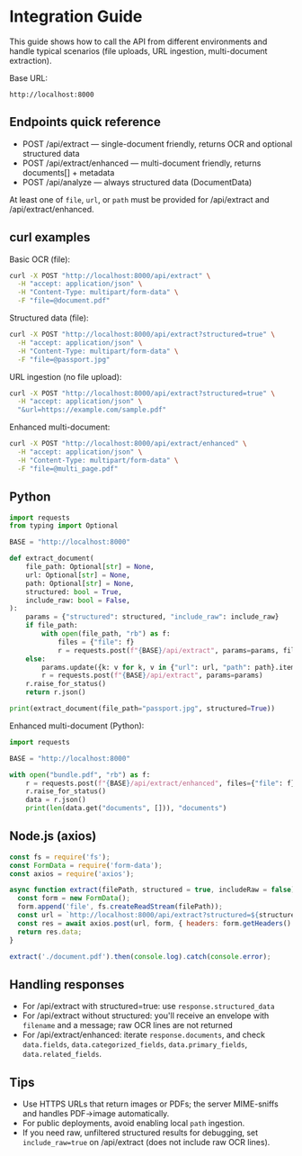 # Integration Guide

This guide shows how to call the API from different environments and handle typical scenarios (file uploads, URL ingestion, multi-document extraction).

Base URL:

```text
http://localhost:8000
```

## Endpoints quick reference

- POST /api/extract — single-document friendly, returns OCR and optional structured data
- POST /api/extract/enhanced — multi-document friendly, returns documents[] + metadata
- POST /api/analyze — always structured data (DocumentData)

At least one of `file`, `url`, or `path` must be provided for /api/extract and /api/extract/enhanced.

## curl examples

Basic OCR (file):

```bash
curl -X POST "http://localhost:8000/api/extract" \
  -H "accept: application/json" \
  -H "Content-Type: multipart/form-data" \
  -F "file=@document.pdf"
```

Structured data (file):

```bash
curl -X POST "http://localhost:8000/api/extract?structured=true" \
  -H "accept: application/json" \
  -H "Content-Type: multipart/form-data" \
  -F "file=@passport.jpg"
```

URL ingestion (no file upload):

```bash
curl -X POST "http://localhost:8000/api/extract?structured=true" \
  -H "accept: application/json" \
  "&url=https://example.com/sample.pdf"
```

Enhanced multi-document:

```bash
curl -X POST "http://localhost:8000/api/extract/enhanced" \
  -H "accept: application/json" \
  -H "Content-Type: multipart/form-data" \
  -F "file=@multi_page.pdf"
```

## Python

```python
import requests
from typing import Optional

BASE = "http://localhost:8000"

def extract_document(
    file_path: Optional[str] = None,
    url: Optional[str] = None,
    path: Optional[str] = None,
    structured: bool = True,
    include_raw: bool = False,
):
    params = {"structured": structured, "include_raw": include_raw}
    if file_path:
        with open(file_path, "rb") as f:
            files = {"file": f}
            r = requests.post(f"{BASE}/api/extract", params=params, files=files)
    else:
        params.update({k: v for k, v in {"url": url, "path": path}.items() if v})
        r = requests.post(f"{BASE}/api/extract", params=params)
    r.raise_for_status()
    return r.json()

print(extract_document(file_path="passport.jpg", structured=True))
```

Enhanced multi-document (Python):

```python
import requests

BASE = "http://localhost:8000"

with open("bundle.pdf", "rb") as f:
    r = requests.post(f"{BASE}/api/extract/enhanced", files={"file": f})
    r.raise_for_status()
    data = r.json()
    print(len(data.get("documents", [])), "documents")
```

## Node.js (axios)

```javascript
const fs = require('fs');
const FormData = require('form-data');
const axios = require('axios');

async function extract(filePath, structured = true, includeRaw = false) {
  const form = new FormData();
  form.append('file', fs.createReadStream(filePath));
  const url = `http://localhost:8000/api/extract?structured=${structured}&include_raw=${includeRaw}`;
  const res = await axios.post(url, form, { headers: form.getHeaders() });
  return res.data;
}

extract('./document.pdf').then(console.log).catch(console.error);
```

## Handling responses

- For /api/extract with structured=true: use `response.structured_data`
- For /api/extract without structured: you'll receive an envelope with `filename` and a message; raw OCR lines are not returned
- For /api/extract/enhanced: iterate `response.documents`, and check `data.fields`, `data.categorized_fields`, `data.primary_fields`, `data.related_fields`.

## Tips

- Use HTTPS URLs that return images or PDFs; the server MIME-sniffs and handles PDF->image automatically.
- For public deployments, avoid enabling local `path` ingestion.
- If you need raw, unfiltered structured results for debugging, set `include_raw=true` on /api/extract (does not include raw OCR lines).
